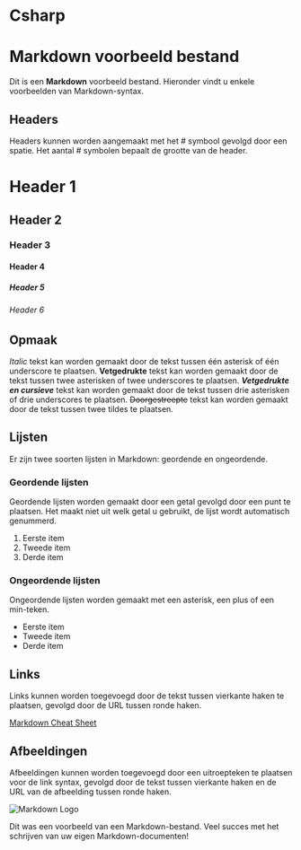 # Csharp
# Markdown voorbeeld bestand

Dit is een **Markdown** voorbeeld bestand. Hieronder vindt u enkele voorbeelden van Markdown-syntax.

## Headers

Headers kunnen worden aangemaakt met het # symbool gevolgd door een spatie. Het aantal # symbolen bepaalt de grootte van de header.

# Header 1
## Header 2
### Header 3
#### Header 4
##### Header 5
###### Header 6

## Opmaak

*Italic* tekst kan worden gemaakt door de tekst tussen één asterisk of één underscore te plaatsen.
**Vetgedrukte** tekst kan worden gemaakt door de tekst tussen twee asterisken of twee underscores te plaatsen.
***Vetgedrukte en cursieve*** tekst kan worden gemaakt door de tekst tussen drie asterisken of drie underscores te plaatsen.
~~Doorgestreepte~~ tekst kan worden gemaakt door de tekst tussen twee tildes te plaatsen.

## Lijsten

Er zijn twee soorten lijsten in Markdown: geordende en ongeordende.

### Geordende lijsten

Geordende lijsten worden gemaakt door een getal gevolgd door een punt te plaatsen. Het maakt niet uit welk getal u gebruikt, de lijst wordt automatisch genummerd.

1. Eerste item
2. Tweede item
3. Derde item

### Ongeordende lijsten

Ongeordende lijsten worden gemaakt met een asterisk, een plus of een min-teken.

* Eerste item
* Tweede item
* Derde item

## Links

Links kunnen worden toegevoegd door de tekst tussen vierkante haken te plaatsen, gevolgd door de URL tussen ronde haken.

[Markdown Cheat Sheet](https://www.markdownguide.org/cheat-sheet/)

## Afbeeldingen

Afbeeldingen kunnen worden toegevoegd door een uitroepteken te plaatsen voor de link syntax, gevolgd door de tekst tussen vierkante haken en de URL van de afbeelding tussen ronde haken.

![Markdown Logo](https://upload.wikimedia.org/wikipedia/commons/4/48/Markdown-mark.svg)

Dit was een voorbeeld van een Markdown-bestand. Veel succes met het schrijven van uw eigen Markdown-documenten!

